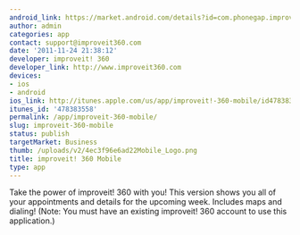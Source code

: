 ```yaml
---
android_link: https://market.android.com/details?id=com.phonegap.improveit360mobile
author: admin
categories: app
contact: support@improveit360.com
date: '2011-11-24 21:38:12'
developer: improveit! 360
developer_link: http://www.improveit360.com
devices: 
- ios
- android
ios_link: http://itunes.apple.com/us/app/improveit!-360-mobile/id478383558?mt=8
itunes_id: '478383558'
permalink: /app/improveit-360-mobile/
slug: improveit-360-mobile
status: publish
targetMarket: Business
thumb: /uploads/v2/4ec3f96e6ad22Mobile_Logo.png
title: improveit! 360 Mobile
type: app
---
```


Take the power of improveit! 360 with you! This version shows you all of your appointments and details for the upcoming week. Includes maps and dialing! (Note: You must have an existing improveit! 360 account to use this application.)
